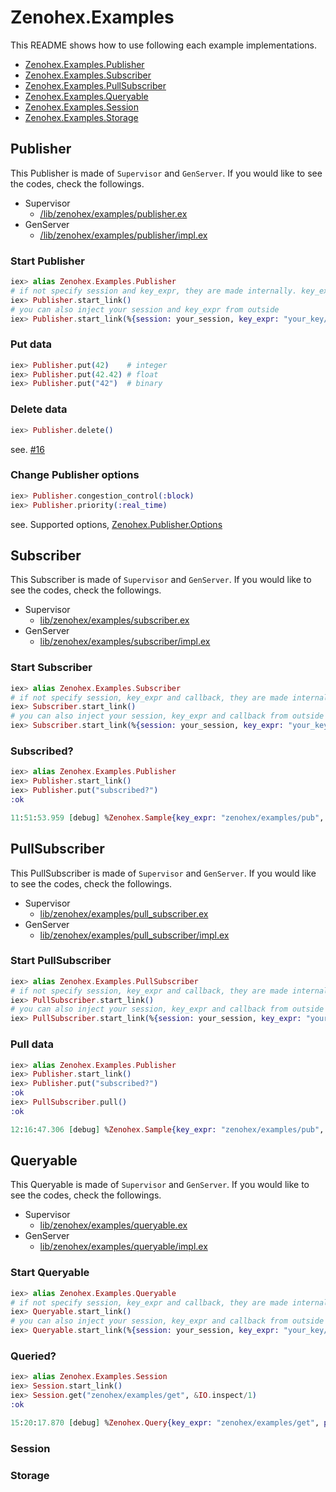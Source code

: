 # Zenohex.Examples

This README shows how to use following each example implementations.

- [Zenohex.Examples.Publisher](#publisher)
- [Zenohex.Examples.Subscriber](#subscriber)
- [Zenohex.Examples.PullSubscriber](#pullsubscriber)
- [Zenohex.Examples.Queryable](#queryable)
- [Zenohex.Examples.Session](#session)
- [Zenohex.Examples.Storage](#storage)

## Publisher

This Publisher is made of `Supervisor` and `GenServer`.
If you would like to see the codes, check the followings.

- Supervisor
  - [/lib/zenohex/examples/publisher.ex](/lib/zenohex/examples/publisher.ex)
- GenServer
  - [/lib/zenohex/examples/publisher/impl.ex](/lib/zenohex/examples/publisher/impl.ex)

### Start Publisher

```elixir
iex> alias Zenohex.Examples.Publisher
# if not specify session and key_expr, they are made internally. key_expr is "zenohex/examples/pub"
iex> Publisher.start_link()
# you can also inject your session and key_expr from outside
iex> Publisher.start_link(%{session: your_session, key_expr: "your_key/expression"})
```

### Put data

```elixir
iex> Publisher.put(42)    # integer
iex> Publisher.put(42.42) # float
iex> Publisher.put("42")  # binary
```

### Delete data

```elixir
iex> Publisher.delete()
```

see. [#16](https://github.com/b5g-ex/zenohex/issues/16)

### Change Publisher options

```elixir
iex> Publisher.congestion_control(:block)
iex> Publisher.priority(:real_time)
```

see. Supported options, [Zenohex.Publisher.Options](/lib/zenohex/publisher.ex)

## Subscriber

This Subscriber is made of `Supervisor` and `GenServer`.
If you would like to see the codes, check the followings.

- Supervisor
  - [lib/zenohex/examples/subscriber.ex](/lib/zenohex/examples/subscriber.ex)
- GenServer
  - [lib/zenohex/examples/subscriber/impl.ex](/lib/zenohex/examples/subscriber/impl.ex)

### Start Subscriber

```elixir
iex> alias Zenohex.Examples.Subscriber
# if not specify session, key_expr and callback, they are made internally. key_expr is "zenohex/examples/**",callback is &Logger.debug(inspect(&1))
iex> Subscriber.start_link()
# you can also inject your session, key_expr and callback from outside
iex> Subscriber.start_link(%{session: your_session, key_expr: "your_key/expression/**", callback: &IO.inspect/1})
```

### Subscribed?

```elixir
iex> alias Zenohex.Examples.Publisher
iex> Publisher.start_link()
iex> Publisher.put("subscribed?")
:ok

11:51:53.959 [debug] %Zenohex.Sample{key_expr: "zenohex/examples/pub", value: "subscribed?", kind: :put, reference: #Reference<0.1373489635.746717252.118288>}
```

## PullSubscriber

This PullSubscriber is made of `Supervisor` and `GenServer`.
If you would like to see the codes, check the followings.

- Supervisor
  - [lib/zenohex/examples/pull_subscriber.ex](/lib/zenohex/examples/pull_subscriber.ex)
- GenServer
  - [lib/zenohex/examples/pull_subscriber/impl.ex](/lib/zenohex/examples/pull_subscriber/impl.ex)

### Start PullSubscriber

```elixir
iex> alias Zenohex.Examples.PullSubscriber
# if not specify session, key_expr and callback, they are made internally. key_expr is "zenohex/examples/**",callback is &Logger.debug(inspect(&1))
iex> PullSubscriber.start_link()
# you can also inject your session, key_expr and callback from outside
iex> PullSubscriber.start_link(%{session: your_session, key_expr: "your_key/expression/**", callback: &IO.inspect/1})
```

### Pull data

```elixir
iex> alias Zenohex.Examples.Publisher
iex> Publisher.start_link()
iex> Publisher.put("subscribed?")
:ok
iex> PullSubscriber.pull()
:ok

12:16:47.306 [debug] %Zenohex.Sample{key_expr: "zenohex/examples/pub", value: "subscribed?", kind: :put, reference: #Reference<0.662543409.1019347013.179304>}
```

## Queryable

This Queryable is made of `Supervisor` and `GenServer`.
If you would like to see the codes, check the followings.

- Supervisor
  - [lib/zenohex/examples/queryable.ex](/lib/zenohex/examples/queryable.ex)
- GenServer
  - [lib/zenohex/examples/queryable/impl.ex](/lib/zenohex/examples/queryable/impl.ex)

### Start Queryable

```elixir
iex> alias Zenohex.Examples.Queryable
# if not specify session, key_expr and callback, they are made internally. key_expr is "zenohex/examples/**", callback is &Logger.debug(inspect(&1))
iex> Queryable.start_link()
# you can also inject your session, key_expr and callback from outside
iex> Queryable.start_link(%{session: your_session, key_expr: "your_key/expression/**", callback: &IO.inspect/1})
```

### Queried?

```elixir
iex> alias Zenohex.Examples.Session
iex> Session.start_link()
iex> Session.get("zenohex/examples/get", &IO.inspect/1)
:ok

15:20:17.870 [debug] %Zenohex.Query{key_expr: "zenohex/examples/get", parameters: "", value: :undefined, reference: #Reference<0.3076585362.3463839816.144434>}
```

### Session

### Storage
